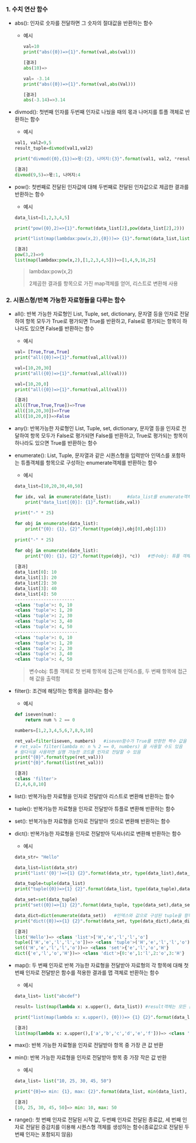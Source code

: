 ### 1. 수치 연산 함수

- abs(): 인자로 숫자를 전달하면 그 숫자의 절대값을 반환하는 함수

  - 예시

    ```python
    val=10
    print("abs({0})=>{1}".format(val,abs(val)))
    
    [결과]
    abs(10)=>
    ```

    ```python
    val= -3.14
    print("abs({0})=>{1}".format(val,abs(Val)))
    
    [결과]
    abs(-3.14)=>3.14
    ```

    

- divmod(): 첫번째 인자를 두번째 인자로 나눴을 때의 몫과 나머지를 튜플 객체로 반환하는 함수

  - 예시

  ```python
  val1, val2=9,5
  result_tuple=divmod(val1,val2)
  
  print("divmod({0},{1})=>몫:{2}, 나머지:{3}".format(val1, val2, *result_tuple))
  
  [결과]
  divmod(9,5)=>몫:1, 나머지:4
  ```

  

- pow(): 첫번째로 전달된 인자값에 대해 두번째로 전달된 인자값으로 제곱한 결과를 반환하는 함수

  - 예시

  ```python
  data_list=[1,2,3,4,5]
  
  print("pow({0},2)=>{1}".format(data_list[2],pow(data_list[2],2)))
  
  print("list(map(lambdax:pow(x,2),{0}))=> {1}".format(data_list,list(map(lambdax:pow(x,2),data_list))))
  
  [결과]
  pow(3,2)=>9
  list(map(lambdax:pow(x,2),[1,2,3,4,5]))=>[1,4,9,16,25]
  ```

  > lambdax:pow(x,2)
  >
  > 2제곱한 결과를 항목으로 가진 map객체를 얻어, 리스트로 변환해 사용



### 2. 시퀀스형/반복 가능한 자료형들을 다루는 함수

- all(): 반복 가능한 자료형인 List, Tuple, set, dictionary, 문자열 등을 인자로 전달하여 항목 모두가 True로 평가되면 True를 반환하고, False로 평가되는 항목이 하나라도 있으면 False를 반환하는 함수

  - 예시

  ```python
  val= [True,True,True]
  print("all({0})=>{1}".format(val,all(val)))
  
  val=[10,20,30]
  print("all({0})=>{1}".format(val,all(val)))
  
  val=[10,20,0]
  print("all({0})=>{1}".format(val,all(val)))
  
  [결과]
  all([True,True,True])=>True
  all([10,20,30])=>True
  all([10,20,0])=>False
  ```

  

- any(): 반복가능한 자료형인 List, Tuple, set, dictionary, 문자열 등을 인자로 전달하여 항목 모두가 False로 평가되면 False를 반환하고, True로 평가되는 항목이 하나라도 있으면 True를 반환하는 함수



- enumerate(): List, Tuple, 문자열과 같은 시퀀스형을 입력받아 인덱스를 포함하는 튜플객체를 항목으로 구성하는 enumerate객체를 반환하는 함수

  - 예시

  ```python
  data_list=[10,20,30,40,50]
  
  for idx, val in enumerate(date_list):      #data_list를 enumerate객체로 변환
      print("data_list[{0}]: {1}".format(idx,val))
      
  print("-" * 25)
  
  for obj in enumerate(data_list):
      print("{0}: {1}, {2}".format(type(obj),obj[0],obj[1]))
      
  print("-" * 25)
  
  for obj in enumerate(date_list):
      print("{0}: {1}, {2}".format(type(obj), *c))   #변수obj: 튜플 객체로 인덱스와 값 출력
      
  [결과]
  data_list[0]: 10
  data_list[1]: 20
  data_list[2]: 30
  data_list[3]: 40
  data_list[4]: 50
  -----------------------
  <class 'tuple'>: 0, 10
  <class 'tuple'>: 1, 20
  <class 'tuple'>: 2, 30
  <class 'tuple'>: 3, 40
  <class 'tuple'>: 4, 50
  ------------------------
  <class 'tuple'>: 0, 10
  <class 'tuple'>: 1, 20
  <class 'tuple'>: 2, 30
  <class 'tuple'>: 3, 40
  <class 'tuple'>: 4, 50
  ```

  > 변수obj: 튜플 객체로 첫 번째 항목에 접근해 인덱스를, 두 번째 항목에 접근해 값을 출력함



- filter(): 조건에 해당하는 항목을 걸러내는 함수

  - 예시

  ```python
  def iseven(num):
      return num % 2 == 0
  
  numbers=[1,2,3,4,5,6,7,8,9,10]
  
  ret_val=filter(iseven, numbers)   #iseven함수가 True를 반환한 짝수 값을 항목으로 하는 리스트 생성 후 반환
  # ret_val= filter(lambda n: n % 2 == 0, numbers) 을 사용할 수도 있음
  # 람다식을 사용하면 실행 가능한 코드를 인자로 전달할 수 있음
  print("{0}".format(type(ret_val)))
  print("{0}".format(list(ret_val)))
  
  [결과]
  <class 'filter'>
  [2,4,6,8,10]
  ```

  

- list(): 반복가능한 자료형을 인자로 전달받아 리스트로 변환해 반환하는 함수

- tuple(): 반복가능한 자료형을 인자로 전달받아 튜플로 변환해 반환하는 함수

- set(): 반복가능한 자료형을 인자로 전달받아 셋으로 변환해 반환하는 함수

- dict(): 반복가능한 자료형을 인자로 전달받아 딕셔너리로 변환해 반환하는 함수

  - 예시

  ```python
  data_str= "Hello"
  
  data_list=list(data_str)
  print("list('{0}')=>{1} {2}".format(data_str, type(data_list),data_list))
  
  data_tuple=tuple(data_list)
  print("tuple({0})=>{1} {2}".format(data_list, type(data_tuple),data_tuple))
  
  data_set=set(data_tuple)
  print("set({0})=>{1} {2}".format(data_tuple, type(data_set),data_set))
  
  data_dict=dict(enumerate(data_set))   #인덱스와 값으로 구성된 tuple을 항목으로 하는 enumerate 객체 생성
  print("dict({0})=>{1} {2}".format(data_set, type(data_dict),data_dict))
  
  [결과]
  list('Hello')=> <class 'list'>['H','e','l','l','o']
  tuple(['H','e','l','l','o'])=> <class 'tuple'>('H','e','l','l','o')
  set(('H','e','l','l','o'))=> <class 'set'>{'e','l','o','H'}
  dict({'e','l','o','H'})=> <class 'dict'>{0:'e',1:'l',2:'o',3:'H'}
  ```

  

* map(): 두 번째 인자로 반복 가능한 자료형을 전달받아 자료형의 각 항목에 대해 첫 번째 인자로 전달받은 함수를 적용한 결과를 맵 객체로 반환하는 함수

  * 예시

  ```python
  data_list= list("abcdef")
  
  result= list(map(lambda x: x.upper(), data_list)) #result객체는 모든 값이 대문자로 변환된 항목을 가진 list객체임
  
  print("list(map(lambda x: x.upper(), {0}))=> {1} {2}".format(data_list, type(result),result))
  
  [결과]
  list(map(lambda x: x.upper(),['a','b','c','d','e','f']))=> <class 'list'>['A','B','C','D','E','F']
  ```

  

- max(): 반복 가능한 자료형을 인자로 전달받아 항목 중 가장 큰 값 반환

- min(): 반복 가능한 자료형을 인자로 전달받아 항목 중 가장 작은 값 반환

  - 예시

  ```python
  data_list= list("10, 25, 30, 45, 50")
  
  print("{0}=> min: {1}, max: {2}".format(data_list, min(data_list), max(data_list)))
  
  [결과]
  [10, 25, 30, 45, 50]=> min: 10, max: 50
  ```

  

- range(): 첫 번째 인자로 전달된 시작 값, 두번째 인자로 전달된 종료값, 세 번째 인자로 전달된 증감치를 이용해 시퀀스형 객체를 생성하는 함수(종료값으로 전달된 두 번째 인자는 포함되지 않음)
